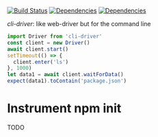 [![Build Status](https://travis-ci.org/cancerberoSgx/cli-driver.png?branch=master)](https://travis-ci.org/cancerberoSgx/cli-driver)
[![Dependencies](https://david-dm.org/cancerberosgx/cli-driver.svg)](https://david-dm.org/cancerberosgx/cli-driver?path=packages/cli-driver)
[![Dependencies](https://david-dm.org/cancerberosgx/cli-driver-dev.svg)](https://david-dm.org/cancerberosgx/cli-driver-dev?path=packages/cli-driver)

*cli-driver*: like web-driver but for the command line

```js
import Driver from 'cli-driver'
const client = new Driver()
await client.start()
setTimeout(() => {
  client.enter('ls')
}, 1000)
let data1 = await client.waitForData()
expect(data1).toContain('package.json')
```

# Instrument npm init

TODO